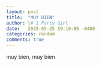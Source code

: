 ```yaml
---
layout: post
title:  "MUY BIEN"
author: \# 1 Party Girl
date:   2025-05-25 19:10:05 -0400
categories: random
comments: true
---
```


muy bien, muy bien

